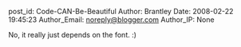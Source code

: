 post_id: Code-CAN-Be-Beautiful
Author: Brantley
Date: 2008-02-22 19:45:23
Author_Email: noreply@blogger.com
Author_IP: None

No, it really just depends on the font.  :)
